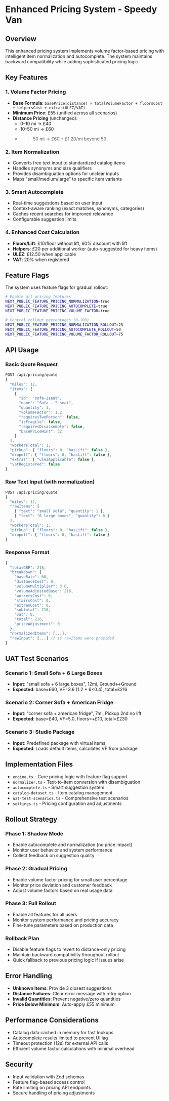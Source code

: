 # Enhanced Pricing System - Speedy Van

## Overview

This enhanced pricing system implements volume factor-based pricing with intelligent item normalization and autocomplete. The system maintains backward compatibility while adding sophisticated pricing logic.

## Key Features

### 1. Volume Factor Pricing

- **Base Formula**: `basePrice(distance) × totalVolumeFactor + floorsCost + helpersCost + extras(ULEZ/VAT)`
- **Minimum Price**: £55 (unified across all scenarios)
- **Distance Pricing** (unchanged):
  - 0–10 mi → £40
  - 10–50 mi → £60
  - > 50 mi → £60 + £1.20/mi beyond 50

### 2. Item Normalization

- Converts free text input to standardized catalog items
- Handles synonyms and size qualifiers
- Provides disambiguation options for unclear inputs
- Maps "small/medium/large" to specific item variants

### 3. Smart Autocomplete

- Real-time suggestions based on user input
- Context-aware ranking (exact matches, synonyms, categories)
- Caches recent searches for improved relevance
- Configurable suggestion limits

### 4. Enhanced Cost Calculation

- **Floors/Lift**: £10/floor without lift, 60% discount with lift
- **Helpers**: £20 per additional worker (auto-suggested for heavy items)
- **ULEZ**: £12.50 when applicable
- **VAT**: 20% when registered

## Feature Flags

The system uses feature flags for gradual rollout:

```bash
# Enable all pricing features
NEXT_PUBLIC_FEATURE_PRICING_NORMALIZATION=true
NEXT_PUBLIC_FEATURE_PRICING_AUTOCOMPLETE=true
NEXT_PUBLIC_FEATURE_PRICING_VOLUME_FACTOR=true

# Control rollout percentages (0-100)
NEXT_PUBLIC_FEATURE_PRICING_NORMALIZATION_ROLLOUT=25
NEXT_PUBLIC_FEATURE_PRICING_AUTOCOMPLETE_ROLLOUT=50
NEXT_PUBLIC_FEATURE_PRICING_VOLUME_FACTOR_ROLLOUT=75
```

## API Usage

### Basic Quote Request

```typescript
POST /api/pricing/quote
{
  "miles": 12,
  "items": [
    {
      "id": "sofa-2seat",
      "name": "Sofa – 2-seat",
      "quantity": 1,
      "volumeFactor": 1.2,
      "requiresTwoPerson": false,
      "isFragile": false,
      "requiresDisassembly": false,
      "basePriceHint": 32
    }
  ],
  "workersTotal": 1,
  "pickup": { "floors": 0, "hasLift": false },
  "dropoff": { "floors": 0, "hasLift": false },
  "extras": { "ulezApplicable": false },
  "vatRegistered": false
}
```

### Raw Text Input (with normalization)

```typescript
POST /api/pricing/quote
{
  "miles": 12,
  "rawItems": [
    { "text": "small sofa", "quantity": 1 },
    { "text": "6 large boxes", "quantity": 6 }
  ],
  "workersTotal": 1,
  "pickup": { "floors": 0, "hasLift": false },
  "dropoff": { "floors": 0, "hasLift": false }
}
```

### Response Format

```typescript
{
  "totalGBP": 216,
  "breakdown": {
    "baseRate": 60,
    "distanceCost": 0,
    "volumeMultiplier": 3.6,
    "volumeAdjustedBase": 216,
    "workersCost": 0,
    "stairsCost": 0,
    "extrasCost": 0,
    "subtotal": 216,
    "vat": 0,
    "total": 216,
    "priceAdjustment": 0
  },
  "normalizedItems": [...],
  "rawInput": [...] // if rawItems were provided
}
```

## UAT Test Scenarios

### Scenario 1: Small Sofa + 6 Large Boxes

- **Input**: "small sofa + 6 large boxes", 12mi, Ground↔Ground
- **Expected**: base=£60, VF=3.6 (1.2 + 6×0.4), total=£216

### Scenario 2: Corner Sofa + American Fridge

- **Input**: "corner sofa + american fridge", 7mi, Pickup 2nd no lift
- **Expected**: base=£40, VF=5.0, floors=+£10, total=£230

### Scenario 3: Studio Package

- **Input**: Predefined package with virtual items
- **Expected**: Loads default items, calculates VF from package

## Implementation Files

- `engine.ts` - Core pricing logic with feature flag support
- `normalizer.ts` - Text-to-item conversion with disambiguation
- `autocomplete.ts` - Smart suggestion system
- `catalog-dataset.ts` - Item catalog management
- `uat-test-scenarios.ts` - Comprehensive test scenarios
- `settings.ts` - Pricing configuration and adjustments

## Rollout Strategy

### Phase 1: Shadow Mode

- Enable autocomplete and normalization (no price impact)
- Monitor user behavior and system performance
- Collect feedback on suggestion quality

### Phase 2: Gradual Pricing

- Enable volume factor pricing for small user percentage
- Monitor price deviation and customer feedback
- Adjust volume factors based on real usage data

### Phase 3: Full Rollout

- Enable all features for all users
- Monitor system performance and pricing accuracy
- Fine-tune parameters based on production data

### Rollback Plan

- Disable feature flags to revert to distance-only pricing
- Maintain backward compatibility throughout rollout
- Quick fallback to previous pricing logic if issues arise

## Error Handling

- **Unknown Items**: Provide 3 closest suggestions
- **Distance Failures**: Clear error message with retry option
- **Invalid Quantities**: Prevent negative/zero quantities
- **Price Below Minimum**: Auto-apply £55 minimum

## Performance Considerations

- Catalog data cached in memory for fast lookups
- Autocomplete results limited to prevent UI lag
- Timeout protection (12s) for external API calls
- Efficient volume factor calculations with minimal overhead

## Security

- Input validation with Zod schemas
- Feature flag-based access control
- Rate limiting on pricing API endpoints
- Secure handling of pricing adjustments
